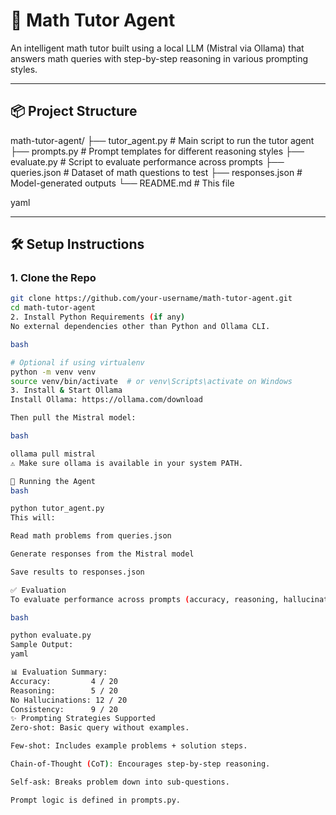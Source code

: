 # 🧠 Math Tutor Agent

An intelligent math tutor built using a local LLM (Mistral via Ollama) that answers math queries with step-by-step reasoning in various prompting styles.

---

## 📦 Project Structure

math-tutor-agent/
├── tutor_agent.py # Main script to run the tutor agent
├── prompts.py # Prompt templates for different reasoning styles
├── evaluate.py # Script to evaluate performance across prompts
├── queries.json # Dataset of math questions to test
├── responses.json # Model-generated outputs
└── README.md # This file

yaml


---

## 🛠️ Setup Instructions

### 1. Clone the Repo

```bash
git clone https://github.com/your-username/math-tutor-agent.git
cd math-tutor-agent
2. Install Python Requirements (if any)
No external dependencies other than Python and Ollama CLI.

bash

# Optional if using virtualenv
python -m venv venv
source venv/bin/activate  # or venv\Scripts\activate on Windows
3. Install & Start Ollama
Install Ollama: https://ollama.com/download

Then pull the Mistral model:

bash

ollama pull mistral
⚠️ Make sure ollama is available in your system PATH.

🚀 Running the Agent
bash

python tutor_agent.py
This will:

Read math problems from queries.json

Generate responses from the Mistral model

Save results to responses.json

✅ Evaluation
To evaluate performance across prompts (accuracy, reasoning, hallucinations, consistency):

bash

python evaluate.py
Sample Output:
yaml

📊 Evaluation Summary:
Accuracy:         4 / 20
Reasoning:        5 / 20
No Hallucinations: 12 / 20
Consistency:      9 / 20
✨ Prompting Strategies Supported
Zero-shot: Basic query without examples.

Few-shot: Includes example problems + solution steps.

Chain-of-Thought (CoT): Encourages step-by-step reasoning.

Self-ask: Breaks problem down into sub-questions.

Prompt logic is defined in prompts.py.

